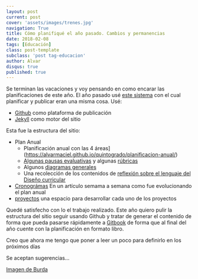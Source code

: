 ```yaml
---
layout: post
current: post
cover: 'assets/images/trenes.jpg'
navigation: True
title: Cómo planifiqué el año pasado. Cambios y permanencias
date: 2018-02-08
tags: [Educación]
class: post-template
subclass: 'post tag-educacion'
author: Alvar
disqus: true
published: true
---
```

Se terminan las vacaciones y voy pensando en como encarar las planificaciones de este año.
El año pasado usé [este sistema](https://alvarmaciel.github.io/quintogrado/) con el cual planificar y publicar eran una misma cosa. Usé:

* [Github](github.com) como plataforma de publicación
* [Jekyll](https://jekyllrb.com/) como motor del sitio

Esta fue la estructura del sitio:


* Plan Anual
  * Planificación anual con las 4 áreas](https://alvarmaciel.github.io/quintogrado/planificacion-anual/)
  * [Algunas pausas evaluativas](https://alvarmaciel.github.io/quintogrado/Pausas-Evaluativas/) y algunas [rúbricas](https://alvarmaciel.github.io/quintogrado/rubricas-de-evaluacion/)
  * Algunos [diagramas generales](https://alvarmaciel.github.io/quintogrado/diagramas/)
  * Una recolección de los contenidos de [reflexión sobre el lenguaje del Diseño curricular](https://alvarmaciel.github.io/quintogrado/reflexion-sobre-el-lenguaje/)
* [Cronográmas](https://alvarmaciel.github.io/quintogrado/cronogramas/) En un artículo semama a semana como fue evolucionando el plan anual
* [proyectos](https://alvarmaciel.github.io/quintogrado/projects/proyectos/) una espacio para desarrollar cada uno de los proyectos

Quedé satisfecho con lo el trabajo realizado. Este año quiero pulir la estructura del sitio seguir usando Github y tratar de generar el contenido de forma que pueda pasarse rápidamente a [Gitbook](https://www.gitbook.com/) de forma que al final del año cuente con la planificación en formato libro.

Creo que ahora me tengo que poner a leer un poco para definirlo en los próximos días

Se aceptan sugerencias...

[Imagen de Burda](https://www.facebook.com/alejandroburdisio)

